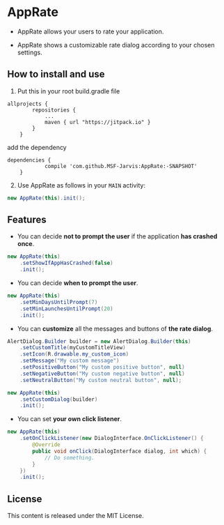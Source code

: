 AppRate
=======

* AppRate allows your users to rate your application.

* AppRate shows a customizable rate dialog according to your chosen settings.

How to install and use
----------------------

1. Put this in your root build.gradle file 
```
allprojects {
		repositories {
			...
			maven { url "https://jitpack.io" }
		}
	}
```

add the dependency

```
dependencies {
	        compile 'com.github.MSF-Jarvis:AppRate:-SNAPSHOT'
	}
```

2. Use AppRate as follows in your `MAIN` activity: 

```java
new AppRate(this).init();
```

Features
--------

* You can decide **not to prompt the user** if the application **has crashed once**.

```java
new AppRate(this)
	.setShowIfAppHasCrashed(false)
	.init();
```

* You can decide **when to prompt the user**.

```java
new AppRate(this)
	.setMinDaysUntilPrompt(7)
	.setMinLaunchesUntilPrompt(20)
	.init();
```

* You can **customize** all the messages and buttons of **the rate dialog**.

```java
AlertDialog.Builder builder = new AlertDialog.Builder(this)
	.setCustomTitle(myCustomTitleView)
	.setIcon(R.drawable.my_custom_icon)
	.setMessage("My custom message")
	.setPositiveButton("My custom positive button", null)
	.setNegativeButton("My custom negative button", null)
	.setNeutralButton("My custom neutral button", null);

new AppRate(this)
	.setCustomDialog(builder)
	.init();
```

* You can set **your own click listener**.

```java
new AppRate(this)
	.setOnClickListener(new DialogInterface.OnClickListener() {
		@Override
		public void onClick(DialogInterface dialog, int which) {
			// Do something.
		}
	})
	.init();
```

License
-------

This content is released under the MIT License.
